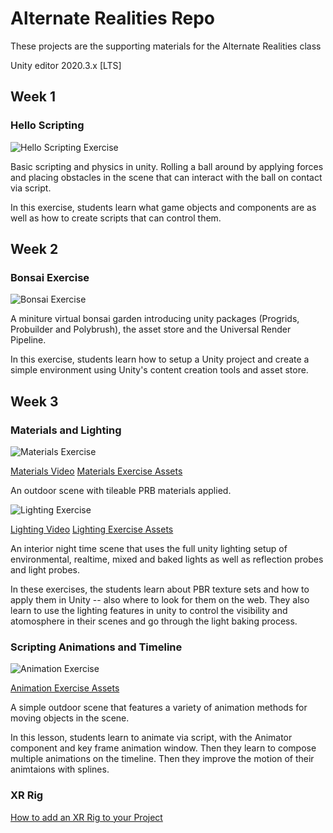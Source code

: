 # Alternate Realities Repo

These projects are the supporting materials for the Alternate Realities class

Unity editor 2020.3.x [LTS]

## Week 1

### Hello Scripting

![Hello Scripting Exercise](images/helloscriptingexercise.png)

Basic scripting and physics in unity.  Rolling a ball around by applying forces and placing obstacles in the scene that can interact with the ball on contact via script.

In this exercise, students learn what game objects and components are as well as how to create scripts that can control them.

## Week 2

### Bonsai Exercise

![Bonsai Exercise](images/bonsaiexercise.png)

A miniture virtual bonsai garden introducing unity packages (Progrids, Probuilder and Polybrush), the asset store and the Universal Render Pipeline.

In this exercise, students learn how to setup a Unity project and create a simple environment using Unity's content creation tools and asset store.

## Week 3 

### Materials and Lighting

![Materials Exercise](images/materialsexercise.png)

[Materials Video](https://www.youtube.com/watch?v=fgG7FPq5wec)
[Materials Exercise Assets](https://drive.google.com/file/d/1CIefkXmXN_zUPNXJ0LrfpF39ydRoNPJB/view?usp=sharing)

An outdoor scene with tileable PRB materials applied. 

![Lighting Exercise](images/lightingexercise.png)

[Lighting Video](https://www.youtube.com/watch?v=piIEHvklbzs&ab_channel=MichaelAllison)
[Lighting Exercise Assets](https://drive.google.com/file/d/1ySHSGk-iNUiF9NS7915E1lwIGbW-Yq7X/view?usp=sharing)

An interior night time scene that uses the full unity lighting setup of environmental, realtime, mixed and baked lights as well as reflection probes and light probes. 

In these exercises, the students learn about PBR texture sets and how to apply them in Unity -- also where to look for them on the web.  They also learn to use the lighting features in unity to control the visibility and atomosphere in their scenes and go through the light baking process.

### Scripting Animations and Timeline

![Animation Exercise](https://media.githubusercontent.com/media/NYUAD-IM/alt-realities/main/docs/images/animationexercise.png)

[Animation Exercise Assets](https://drive.google.com/file/d/1eJZE5nj6QR7ncpAeyMTSLAbs77C-qJaE/view?usp=sharing)

A simple outdoor scene that features a variety of animation methods for moving objects in the scene. 

In this lesson, students learn to animate via script, with the Animator component and key frame animation window.  Then they learn to compose multiple animations on the timeline.  Then they improve the motion of their animtaions with splines. 

### XR Rig

[How to add an XR Rig to your Project](https://www.youtube.com/watch?v=lCtn68v-dxc&ab_channel=MichaelAllison)


